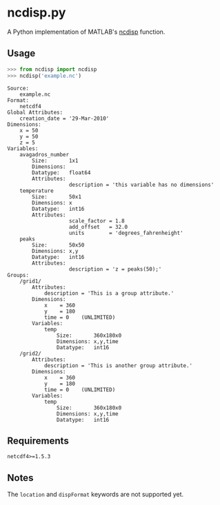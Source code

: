 # ncdisp.py
A Python implementation of MATLAB's [ncdisp](https://www.mathworks.com/help/matlab/ref/ncdisp.html) function.

## Usage

``` python
>>> from ncdisp import ncdisp
>>> ncdisp('example.nc')
```
```
Source:
	example.nc
Format:
	netcdf4
Global Attributes:
	creation_date = '29-Mar-2010'
Dimensions:
	x = 50
	y = 50
	z = 5
Variables:
	avagadros_number
		Size:       1x1
		Dimensions: 
		Datatype:   float64
		Attributes:
		            description = 'this variable has no dimensions'
	temperature
		Size:       50x1
		Dimensions: x
		Datatype:   int16
		Attributes:
		            scale_factor = 1.8
		            add_offset   = 32.0
		            units        = 'degrees_fahrenheight'
	peaks
		Size:       50x50
		Dimensions: x,y
		Datatype:   int16
		Attributes:
		            description = 'z = peaks(50);'
Groups:
	/grid1/
		Attributes:
			description = 'This is a group attribute.'
		Dimensions:
			x    = 360
			y    = 180
			time = 0	(UNLIMITED)
		Variables:
			temp
				Size:       360x180x0
				Dimensions: x,y,time
				Datatype:   int16
	/grid2/
		Attributes:
			description = 'This is another group attribute.'
		Dimensions:
			x    = 360
			y    = 180
			time = 0	(UNLIMITED)
		Variables:
			temp
				Size:       360x180x0
				Dimensions: x,y,time
				Datatype:   int16
```

## Requirements

`netcdf4>=1.5.3`

## Notes

The `location` and `dispFormat` keywords are not supported yet.
